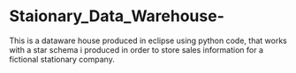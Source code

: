 # Staionary_Data_Warehouse-
This is a dataware house produced in eclipse using python code, that works with a star schema i produced in order to store sales information for a fictional stationary company.

